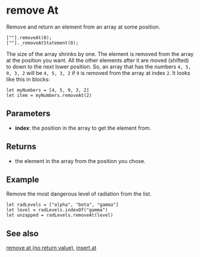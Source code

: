 # remove At

Remove and return an element from an array at some position.

```sig
[""].removeAt(0);
[""]._removeAtStatement(0);
```

The size of the array shrinks by one. The element is removed from the array at the position you want. All the other elements after it are moved (shifted) to down to the next lower position. So, an array that has the numbers
`4, 5, 9, 3, 2` will be `4, 5, 3, 2` if `9` is removed from the array at index `2`. It looks like this in blocks:

```block
let myNumbers = [4, 5, 9, 3, 2]
let item = myNumbers.removeAt(2)
```

## Parameters

* **index**: the position in the array to get the element from.

## Returns

* the element in the array from the position you chose.

## Example

Remove the most dangerous level of radiation from the list.

```block
let radLevels = ["alpha", "beta", "gamma"]
let level = radLevels.indexOf("gamma")
let unzapped = radLevels.removeAt(level)
```

## See also

[remove at (no return value)](/reference/arrays/remove-at-statement),
[insert at](/reference/arrays/insert-at)